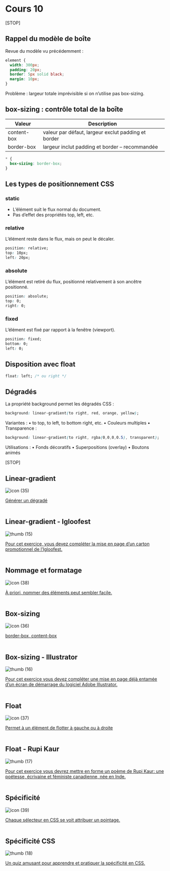 # Cours 10

[STOP]

## Rappel du modèle de boîte

Revue du modèle vu précédemment :

```css
element {
  width: 300px;
  padding: 20px;
  border: 5px solid black;
  margin: 10px;
}
```

Problème : largeur totale imprévisible si on n’utilise pas box-sizing.

## box-sizing : contrôle total de la boîte

| Valeur | Description |
| ------ | ----------- |
| content-box | valeur par défaut, largeur exclut padding et border |
| border-box | largeur inclut padding et border – recommandée |

```css
* {
  box-sizing: border-box;
}
```

## Les types de positionnement CSS

### static

* L’élément suit le flux normal du document.
* Pas d’effet des propriétés top, left, etc.

### relative

L’élément reste dans le flux, mais on peut le décaler.

```css
position: relative;
top: 10px;
left: 20px;
```

### absolute

L’élément est retiré du flux, positionné relativement à son ancêtre positionné.

```css
position: absolute;
top: 0;
right: 0;
```

### fixed

L’élément est fixé par rapport à la fenêtre (viewport).

```css
position: fixed;
bottom: 0;
left: 0;
```

## Disposition avec float

```css
float: left; /* ou right */
```

## Dégradés

La propriété background permet les dégradés CSS :

```css
background: linear-gradient(to right, red, orange, yellow);
```

Variantes :
	•	to top, to left, to bottom right, etc.
	•	Couleurs multiples
	•	Transparence :

```css
background: linear-gradient(to right, rgba(0,0,0,0.5), transparent);
```

Utilisations :
	•	Fonds décoratifs
	•	Superpositions (overlay)
	•	Boutons animés

[STOP]

## Linear-gradient

![icon (35)](https://github.com/user-attachments/assets/6f73a468-730e-4196-898e-08ad4add85f4)

[Générer un dégradé](./css/linear-gradient.md)
<br>
<br>


## Linear-gradient - Igloofest

![thumb (15)](https://github.com/user-attachments/assets/91634eaf-e692-404f-ba25-6c37ed797249)


[Pour cet exercice, vous devez compléter la mise en page d’un carton promotionnel de l’Igloofest.](./exercices/igloofest.md)
<br>
<br>


## Nommage et formatage

![icon (38)](https://github.com/user-attachments/assets/6638b3ef-1be7-4921-a90d-55b4a28a6c80)


[À priori, nommer des éléments peut sembler facile.](./css/nommage-et-formatage.md)
<br>
<br>


## Box-sizing

![icon (36)](https://github.com/user-attachments/assets/d48189c1-ac34-44c2-a55d-04ea8afb3bb1)


[border-box, content-box](./css/box-sizing.md)
<br>
<br>


## Box-sizing - Illustrator

![thumb (16)](https://github.com/user-attachments/assets/c631ee38-ed4a-4577-994a-fc96572773d3)

[Pour cet exercice vous devez compléter une mise en page déjà entamée d’un écran de démarrage du logiciel Adobe Illustrator.](./exercices/illustrator.md)
<br>
<br>


## Float

![icon (37)](https://github.com/user-attachments/assets/0548380f-c082-4d8d-a0df-03a73b7ead0a)

[Permet à un élément de flotter à gauche ou à droite](./css/float.md)
<br>
<br>


## Float - Rupi Kaur

![thumb (17)](https://github.com/user-attachments/assets/99dc4e72-d8a4-4fac-9385-f1692d5157b1)

[Pour cet exercice vous devrez mettre en forme un poème de Rupi Kaur: une poétesse, écrivaine et féministe canadienne, née en Inde.](./exercices/rupi-kaur.md)
<br>
<br>


## Spécificité

![icon (39)](https://github.com/user-attachments/assets/7149bf9d-c686-4b85-999a-0989e4ac22b4)

[Chaque sélecteur en CSS se voit attribuer un pointage.](./css/specificite.md)
<br>
<br>


## Spécificité CSS

![thumb (18)](https://github.com/user-attachments/assets/4dbb524a-4f8c-45a1-8302-40770d7bbc78)

[Un quiz amusant pour apprendre et pratiquer la spécificité en CSS.](https://css-specificity.smnarnold.com/?level=tag-vs-class)
<br>
<br>


